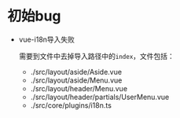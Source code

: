 # 初始bug

+ vue-i18n导入失败

  需要到文件中去掉导入路径中的`index`，文件包括：
  + ./src/layout/aside/Aside.vue
  + ./src/layout/aside/Menu.vue
  + ./src/layout/header/Menu.vue
  + ./src/layout/header/partials/UserMenu.vue
  + ./src/core/plugins/i18n.ts 